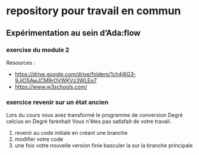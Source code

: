 # repository pour travail en commun 

## Expérimentation au sein d’Ada:flow
### exercise du module 2

Resources :
* https://drive.google.com/drive/folders/1ch4j6G3-9JjOSAwJCM9rOVWKVz3WLEp7
* https://www.w3schools.com/

### exercice revenir sur un état ancien
Lors du cours vous avez transformé le programme de conversion Degré celcius en Degré farenhait
Vous n'êtes pas satisfait de votre travail.
1. revenir au code initiale en créant une branche
2. modifier votre code
3. une fois votre nouvelle version finie basculer la  sur la branche principale

